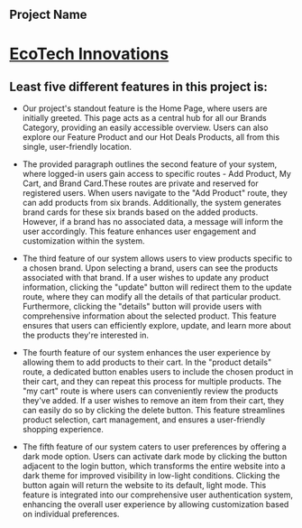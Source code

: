 ## Project Name
# [EcoTech Innovations](https://scintillating-medovik-6d834b.netlify.app/)

## Least five  different features in this project is:
 
- Our project's standout feature is the Home Page, where users are initially greeted. This page acts as a central hub for all our Brands Category, providing an easily accessible overview. Users can also explore our Feature Product and our Hot Deals Products, all from this single, user-friendly location.

- The provided paragraph outlines the second feature of your system, where logged-in users gain access to specific routes - Add Product, My Cart, and Brand Card.These routes are private and reserved for registered users. When users navigate to the "Add Product" route, they can add products from six brands. Additionally, the system generates brand cards for these six brands based on the added products. However, if a brand has no associated data, a message will inform the user accordingly. This feature enhances user engagement and customization within the system.

- The third feature of our system allows users to view products specific to a chosen brand. Upon selecting a brand, users can see the products associated with that brand. If a user wishes to update any product information, clicking the "update" button will redirect them to the update route, where they can modify all the details of that particular product. Furthermore, clicking the "details" button will provide users with comprehensive information about the selected product. This feature ensures that users can efficiently explore, update, and learn more about the products they're interested in.

- The fourth feature of our system enhances the user experience by allowing them to add products to their cart. In the "product details" route, a dedicated button enables users to include the chosen product in their cart, and they can repeat this process for multiple products. The "my cart" route is where users can conveniently review the products they've added. If a user wishes to remove an item from their cart, they can easily do so by clicking the delete button. This feature streamlines product selection, cart management, and ensures a user-friendly shopping experience.

- The fifth feature of our system caters to user preferences by offering a dark mode option. Users can activate dark mode by clicking the button adjacent to the login button, which transforms the entire website into a dark theme for improved visibility in low-light conditions. Clicking the button again will return the website to its default, light mode. This feature is integrated into our comprehensive user authentication system, enhancing the overall user experience by allowing customization based on individual preferences.